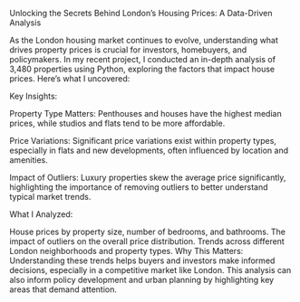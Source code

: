


Unlocking the Secrets Behind London’s Housing Prices: A Data-Driven Analysis 

As the London housing market continues to evolve, understanding what drives property prices is crucial for investors, homebuyers, and policymakers. In my recent project, I conducted an in-depth analysis of 3,480 properties using Python, exploring the factors that impact house prices. Here’s what I uncovered:

 Key Insights:

Property Type Matters: Penthouses and houses have the highest median prices, while studios and flats tend to be more affordable.

Price Variations: Significant price variations exist within property types, especially in flats and new developments, often influenced by location and amenities.

Impact of Outliers: Luxury properties skew the average price significantly, highlighting the importance of removing outliers to better understand typical market trends.

 What I Analyzed:

House prices by property size, number of bedrooms, and bathrooms.
The impact of outliers on the overall price distribution.
Trends across different London neighborhoods and property types.
Why This Matters: Understanding these trends helps buyers and investors make informed decisions, especially in a competitive market like London. This analysis can also inform policy development and urban planning by highlighting key areas that demand attention.
